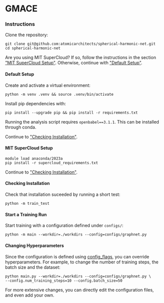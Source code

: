 # GMACE

### Instructions

Clone the repository:

```shell
git clone git@github.com:atomicarchitects/spherical-harmonic-net.git
cd spherical-harmonic-net
```

Are you using MIT SuperCloud? If so, follow the instructions in the section ["MIT SuperCloud Setup"](https://github.com/atomicarchitects/spherical-harmonic-net/edit/main/README.md#mit-supercloud-setup).
Otherwise, continue with ["Default Setup"](https://github.com/atomicarchitects/spherical-harmonic-net/edit/main/README.md#default-setup).

#### Default Setup
Create and activate a virtual environment:

```shell
python -m venv .venv && source .venv/bin/activate
```

Install pip dependencies with:

```shell
pip install --upgrade pip && pip install -r requirements.txt
```

Running the analysis script requires `openbabel==3.1.1`. This can be installed through conda.

Continue to ["Checking Installation"](https://github.com/atomicarchitects/spherical-harmonic-net/edit/main/README.md#checking-installation).

#### MIT SuperCloud Setup

```shell
module load anaconda/2023a
pip install -r supercloud_requirements.txt
```

Continue to ["Checking Installation"](https://github.com/atomicarchitects/spherical-harmonic-net/edit/main/README.md#checking-installation).

#### Checking Installation
Check that installation suceeded by running a short test:

```shell
python -m train_test
```

#### Start a Training Run 
Start training with a configuration defined
under `configs/`:

```shell
python -m main --workdir=./workdirs --config=configs/graphnet.py
```

#### Changing Hyperparameters

Since the configuration is defined using
[config_flags](https://github.com/google/ml_collections/tree/master#config-flags),
you can override hyperparameters. For example, to change the number of training
steps, the batch size and the dataset:

```shell
python main.py --workdir=./workdirs --config=configs/graphnet.py \
--config.num_training_steps=10 --config.batch_size=50
```

For more extensive changes, you can directly edit the configuration files,
and even add your own.
